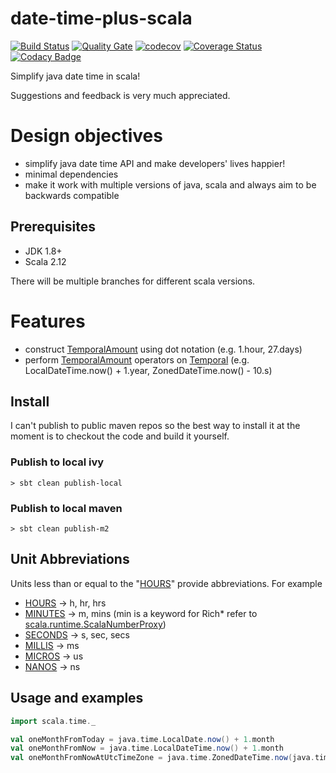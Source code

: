 # date-time-plus-scala
[![Build Status](https://travis-ci.org/thomashan/date-time-plus-scala.svg)](https://travis-ci.org/thomashan/date-time-plus-scala)
[![Quality Gate](https://sonarcloud.io/api/project_badges/measure?project=scala.time&metric=alert_status)](https://sonarcloud.io/dashboard?id=scala.time)
[![codecov](https://codecov.io/gh/thomashan/date-time-plus-scala/branch/master/graph/badge.svg)](https://codecov.io/gh/thomashan/date-time-plus-scala)
[![Coverage Status](https://coveralls.io/repos/github/thomashan/date-time-plus-scala/badge.svg)](https://coveralls.io/github/thomashan/date-time-plus-scala)
[![Codacy Badge](https://api.codacy.com/project/badge/Grade/1984f0cf64464a238c59219751d77794)](https://www.codacy.com/app/thomashan/date-time-plus-scala?utm_source=github.com&amp;utm_medium=referral&amp;utm_content=thomashan/date-time-plus-scala&amp;utm_campaign=Badge_Grade)

Simplify java date time in scala!

Suggestions and feedback is very much appreciated.


# Design objectives
* simplify java date time API and make developers' lives happier!
* minimal dependencies
* make it work with multiple versions of java, scala and always aim to be backwards compatible

## Prerequisites
* JDK 1.8+
* Scala 2.12

There will be multiple branches for different scala versions.

# Features
* construct [TemporalAmount](https://docs.oracle.com/javase/8/docs/api/java/time/temporal/TemporalAmount.html) using dot notation (e.g. 1.hour, 27.days)
* perform [TemporalAmount](https://docs.oracle.com/javase/8/docs/api/java/time/temporal/TemporalAmount.html) operators on
[Temporal](https://docs.oracle.com/javase/8/docs/api/java/time/temporal/Temporal.html) (e.g. LocalDateTime.now() + 1.year, ZonedDateTime.now() - 10.s)

## Install
I can't publish to public maven repos so the best way to install it at the moment is to checkout the code and build it yourself.

### Publish to local ivy
```
> sbt clean publish-local
```

### Publish to local maven
```
> sbt clean publish-m2
```

## Unit Abbreviations
Units less than or equal to the "[HOURS](https://docs.oracle.com/javase/8/docs/api/java/time/temporal/ChronoUnit.html#HOURS)"
provide abbreviations.
For example
* [HOURS](https://docs.oracle.com/javase/8/docs/api/java/time/temporal/ChronoUnit.html#HOURS) -> h, hr, hrs
* [MINUTES](https://docs.oracle.com/javase/8/docs/api/java/time/temporal/ChronoUnit.html#MINUTES) -> m, mins (min is a keyword for Rich* refer to [scala.runtime.ScalaNumberProxy](https://www.scala-lang.org/api/current/scala/runtime/ScalaNumberProxy.html))
* [SECONDS](https://docs.oracle.com/javase/8/docs/api/java/time/temporal/ChronoUnit.html#SECONDS) -> s, sec, secs
* [MILLIS](https://docs.oracle.com/javase/8/docs/api/java/time/temporal/ChronoUnit.html#MILLIS) -> ms
* [MICROS](https://docs.oracle.com/javase/8/docs/api/java/time/temporal/ChronoUnit.html#MICROS) -> us
* [NANOS](https://docs.oracle.com/javase/8/docs/api/java/time/temporal/ChronoUnit.html#NANOS) -> ns

## Usage and examples
```scala
import scala.time._

val oneMonthFromToday = java.time.LocalDate.now() + 1.month
val oneMonthFromNow = java.time.LocalDateTime.now() + 1.month
val oneMonthFromNowAtUtcTimeZone = java.time.ZonedDateTime.now(java.time.ZoneId.of("UTC")) + 1.month
```
